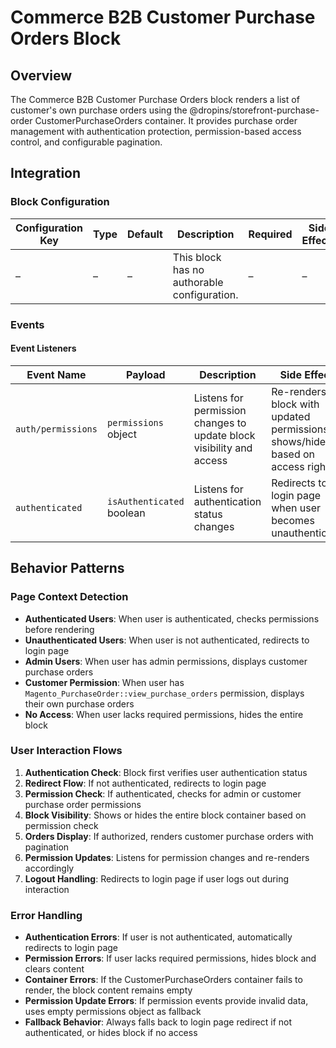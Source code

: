 # Commerce B2B Customer Purchase Orders Block

## Overview

The Commerce B2B Customer Purchase Orders block renders a list of customer's own purchase orders using the @dropins/storefront-purchase-order CustomerPurchaseOrders container. It provides purchase order management with authentication protection, permission-based access control, and configurable pagination.

## Integration

### Block Configuration

| Configuration Key | Type | Default | Description | Required | Side Effects |
|-------------------|------|---------|-------------|----------|--------------|
| – | – | – | This block has no authorable configuration. | – | – |

<!-- ### URL Parameters

No URL parameters directly affect this block's behavior. -->

<!-- ### Local Storage

No localStorage keys are used by this block. -->

### Events

#### Event Listeners

| Event Name | Payload | Description | Side Effects |
|------------|---------|-------------|--------------|
| `auth/permissions` | `permissions` object | Listens for permission changes to update block visibility and access | Re-renders the block with updated permissions, shows/hides based on access rights |
| `authenticated` | `isAuthenticated` boolean | Listens for authentication status changes | Redirects to login page when user becomes unauthenticated |

<!-- #### Event Emitters

No events are emitted by this block. -->

## Behavior Patterns

### Page Context Detection

- **Authenticated Users**: When user is authenticated, checks permissions before rendering
- **Unauthenticated Users**: When user is not authenticated, redirects to login page
- **Admin Users**: When user has admin permissions, displays customer purchase orders
- **Customer Permission**: When user has `Magento_PurchaseOrder::view_purchase_orders` permission, displays their own purchase orders
- **No Access**: When user lacks required permissions, hides the entire block

### User Interaction Flows

1. **Authentication Check**: Block first verifies user authentication status
2. **Redirect Flow**: If not authenticated, redirects to login page
3. **Permission Check**: If authenticated, checks for admin or customer purchase order permissions
4. **Block Visibility**: Shows or hides the entire block container based on permission check
5. **Orders Display**: If authorized, renders customer purchase orders with pagination
6. **Permission Updates**: Listens for permission changes and re-renders accordingly
7. **Logout Handling**: Redirects to login page if user logs out during interaction

### Error Handling

- **Authentication Errors**: If user is not authenticated, automatically redirects to login page
- **Permission Errors**: If user lacks required permissions, hides block and clears content
- **Container Errors**: If the CustomerPurchaseOrders container fails to render, the block content remains empty
- **Permission Update Errors**: If permission events provide invalid data, uses empty permissions object as fallback
- **Fallback Behavior**: Always falls back to login page redirect if not authenticated, or hides block if no access
